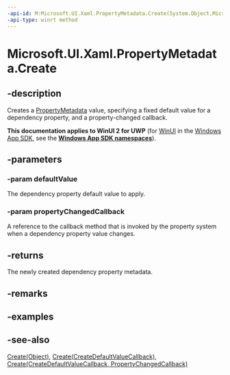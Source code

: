 ```yaml
---
-api-id: M:Microsoft.UI.Xaml.PropertyMetadata.Create(System.Object,Microsoft.UI.Xaml.PropertyChangedCallback)
-api-type: winrt method
---
```


<!-- Method syntax
public Windows.UI.Xaml.PropertyMetadata Create(System.Object defaultValue, Windows.UI.Xaml.PropertyChangedCallback propertyChangedCallback)
-->

# Microsoft.UI.Xaml.PropertyMetadata.Create

## -description
Creates a [PropertyMetadata](propertymetadata.md) value, specifying a fixed default value for a dependency property, and a property-changed callback.

**This documentation applies to WinUI 2 for UWP** (for [WinUI](/windows/apps/winui/winui3/) in the [Windows App SDK](/windows/apps/windows-app-sdk/), see the **[Windows App SDK namespaces](/windows/windows-app-sdk/api/winrt/)**).

## -parameters
### -param defaultValue
The dependency property default value to apply.

### -param propertyChangedCallback
A reference to the callback method that is invoked by the property system when a dependency property value changes.

## -returns
The newly created dependency property metadata.

## -remarks

## -examples

## -see-also
[Create(Object)](propertymetadata_create_1554665429.md), [Create(CreateDefaultValueCallback)](propertymetadata_create_1683336252.md), [Create(CreateDefaultValueCallback, PropertyChangedCallback)](propertymetadata_create_1761436508.md)
